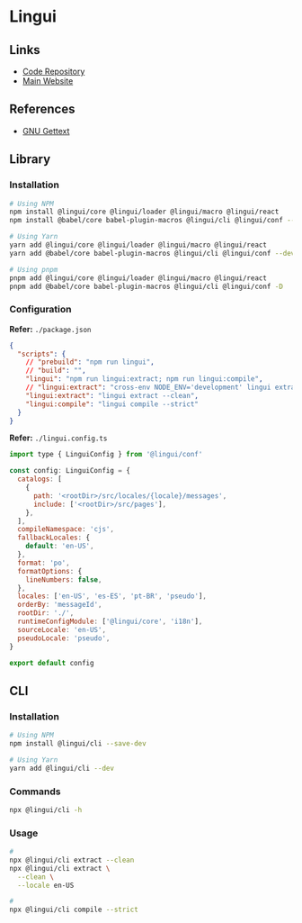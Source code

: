 # Lingui

<!--
pnpm add @lingui/conf -D
-->

## Links

- [Code Repository](https://github.com/lingui/js-lingui)
- [Main Website](https://lingui.dev)

## References

- [GNU Gettext](/gnu/gettext.md)

## Library

### Installation

```sh
# Using NPM
npm install @lingui/core @lingui/loader @lingui/macro @lingui/react
npm install @babel/core babel-plugin-macros @lingui/cli @lingui/conf --save-dev

# Using Yarn
yarn add @lingui/core @lingui/loader @lingui/macro @lingui/react
yarn add @babel/core babel-plugin-macros @lingui/cli @lingui/conf --dev

# Using pnpm
pnpm add @lingui/core @lingui/loader @lingui/macro @lingui/react
pnpm add @babel/core babel-plugin-macros @lingui/cli @lingui/conf -D
```

<!--
@lingui/remote-loader
-->

### Configuration

**Refer:** `./package.json`

```json
{
  "scripts": {
    // "prebuild": "npm run lingui",
    // "build": "",
    "lingui": "npm run lingui:extract; npm run lingui:compile",
    // "lingui:extract": "cross-env NODE_ENV='development' lingui extract --clean",
    "lingui:extract": "lingui extract --clean",
    "lingui:compile": "lingui compile --strict"
  }
}
```

**Refer:** `./lingui.config.ts`

```js
import type { LinguiConfig } from '@lingui/conf'

const config: LinguiConfig = {
  catalogs: [
    {
      path: '<rootDir>/src/locales/{locale}/messages',
      include: ['<rootDir>/src/pages'],
    },
  ],
  compileNamespace: 'cjs',
  fallbackLocales: {
    default: 'en-US',
  },
  format: 'po',
  formatOptions: {
    lineNumbers: false,
  },
  locales: ['en-US', 'es-ES', 'pt-BR', 'pseudo'],
  orderBy: 'messageId',
  rootDir: './',
  runtimeConfigModule: ['@lingui/core', 'i18n'],
  sourceLocale: 'en-US',
  pseudoLocale: 'pseudo',
}

export default config
```

## CLI

### Installation

```sh
# Using NPM
npm install @lingui/cli --save-dev

# Using Yarn
yarn add @lingui/cli --dev
```

### Commands

```sh
npx @lingui/cli -h
```

### Usage

```sh
#
npx @lingui/cli extract --clean
npx @lingui/cli extract \
  --clean \
  --locale en-US

#
npx @lingui/cli compile --strict
```
